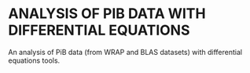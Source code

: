 # ANALYSIS OF PIB DATA WITH DIFFERENTIAL EQUATIONS

An analysis of PiB data (from WRAP and BLAS datasets) with differential equations tools.

